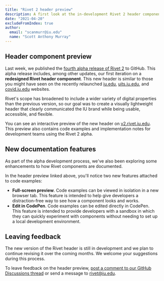 ```yaml
---
title: "Rivet 2 header preview"
description: A first look at the in-development Rivet 2 header component.
date: "2021-04-20"
excludeFromIndex: true
author:
  email: "scanmurr@iu.edu"
  name: "Scott Anthony Murray"
---
```


## Header component preview

Last week, we published the [fourth alpha release of Rivet 2](https://github.com/indiana-university/rivet-source/releases/tag/v2.0.0-alpha.4) to GitHub. This alpha release includes, among other updates, our first iteration on a **redesigned Rivet header component**. This new header is similar to those you might have seen on the recently relaunched [iu.edu](https://iu.edu), [uits.iu.edu](https://uits.iu.edu), and [covid.iu.edu](https://covid.iu.edu) websites.

Rivet's scope has broadened to include a wider variety of digital properties than the previous version, so our goal was to create a visually lightweight header that clearly communicated the IU brand while being usable, accessible, and flexible.

You can see an interactive preview of the new header on [v2.rivet.iu.edu](https://v2.rivet.iu.edu/). This preview also contains code examples and implementation notes for development teams using the Rivet 2 alpha.

## New documentation features

As part of the alpha development process, we've also been exploring some enhancements to how Rivet components are documented.

In the header preview linked above, you'll notice two new features attached to code examples:

- **Full-screen preview**. Code examples can be viewed in isolation in a new browser tab. This feature is intended to help give developers a distraction-free way to see how a component looks and works.
- **Edit in CodePen**. Code examples can be edited directly in CodePen. This feature is intended to provide developers with a sandbox in which they can quickly experiment with components without needing to set up a local development environment.

## Leaving feedback

The new version of the Rivet header is still in development and we plan to continue revising it over the coming months. We welcome your suggestions during this process.

To leave feedback on the header preview, [post a comment to our GitHub Discussions thread](https://github.com/indiana-university/rivet-source/discussions/467) or send a message to [rivet@iu.edu](mailto:rivet@iu.edu).
